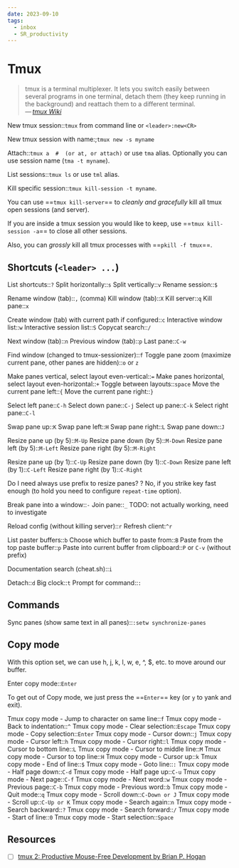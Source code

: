 ```yaml
---
date: 2023-09-10
tags:
  - inbox
  - SR_productivity
---
```


# Tmux

> tmux is a terminal multiplexer. It lets you switch easily between several
> programs in one terminal, detach them (they keep running in the
> background) and reattach them to a different terminal.\
> — <cite>[tmux Wiki](https://github.com/tmux/tmux/wiki)</cite>

New tmux session::`tmux` from command line or `<leader>:new<CR>`

New tmux session with name:;`tmux new -s myname`

Attach::`tmux a  #  (or at, or attach)` or use `tma` alias. Optionally you
can use session name (`tma -t myname`).

List sessions::`tmux ls` or use `tml` alias.

Kill specific session::`tmux kill-session -t myname`.

You can use ==`tmux kill-server`== to _cleanly and gracefully_ kill all
tmux open sessions (and server).

If you are inside a tmux session you would like to keep, use ==`tmux
kill-session -a`== to close all other sessions.

Also, you can _grossly_ kill all tmux processes with ==`pkill -f tmux`==.

## Shortcuts (`<leader> ...`)

List shortcuts::`?`
Split horizontally::`s`
Split vertically::`v`
Rename session::`$`

Rename window (tab)::`,` (comma)
Kill window (tab)::`X`
Kill server::`q`
Kill pane::`x`

Create window (tab) with current path if configured::`c`
Interactive window list::`w`
Interactive session list::`S`
Copycat search::`/`

Next window (tab)::`n`
Previous window (tab)::`p`
Last pane::`C-w`

Find window (changed to tmux-sessionizer)::`f`
Toggle pane zoom (maximize current pane, other panes are hidden)::`o` or `z`

Make panes vertical, select layout even-vertical::`=`
Make panes horizontal, select layout even-horizontal::`+`
Toggle between layouts::`space`
Move the current pane left::`{`
Move the current pane right::`}`

Select left pane::`C-h`
Select down pane::`C-j`
Select up pane::`C-k`
Select right pane::`C-l`

Swap pane up::`K`
Swap pane left::`H`
Swap pane right::`L`
Swap pane down::`J`

Resize pane up (by 5)::`M-Up`
Resize pane down (by 5)::`M-Down`
Resize pane left (by 5)::`M-Left`
Resize pane right (by 5)::`M-Right`

Resize pane up (by 1)::`C-Up`
Resize pane down (by 1)::`C-Down`
Resize pane left (by 1)::`C-Left`
Resize pane right (by 1)::`C-Right`

Do I need always use prefix to resize panes?
?
No, if you strike key fast enough (to hold you need to configure
`repeat-time` option).

Break pane into a window::`-`
Join pane::`_` TODO: not actually working, need to investigate

Reload config (without killing server)::`r`
Refresh client:`^r`

List paster buffers::`b`
Choose which buffer to paste from::`B`
Paste from the top paste buffer::`p`
Paste into current buffer from clipboard::`P` or `C-v` (without prefix)

Documentation search (cheat.sh)::`i`

Detach::`d`
Big clock::`t`
Prompt for command::`:`

## Commands

Sync panes (show same text in all panes)::`:setw synchronize-panes`

## Copy mode

With this option set, we can use h, j, k, l, w, e, ^, $, etc. to move
around our buffer.

Enter copy mode::`Enter`

To get out of Copy mode, we just press the ==`Enter`== key (or `y` to yank
and exit).

Tmux copy mode - Jump to character on same line::`f`
Tmux copy mode - Back to indentation::`^`
Tmux copy mode - Clear selection::`Escape`
Tmux copy mode - Copy selection::`Enter`
Tmux copy mode - Cursor down::`j`
Tmux copy mode - Cursor left::`h`
Tmux copy mode - Cursor right::`l`
Tmux copy mode - Cursor to bottom line::`L`
Tmux copy mode - Cursor to middle line::`M`
Tmux copy mode - Cursor to top line::`H`
Tmux copy mode - Cursor up::`k`
Tmux copy mode - End of line::`$`
Tmux copy mode - Goto line::`:`
Tmux copy mode - Half page down::`C-d`
Tmux copy mode - Half page up::`C-u`
Tmux copy mode - Next page::`C-f`
Tmux copy mode - Next word::`w`
Tmux copy mode - Previous page::`C-b`
Tmux copy mode - Previous word::`b`
Tmux copy mode - Quit mode::`q`
Tmux copy mode - Scroll down::`C-Down or J`
Tmux copy mode - Scroll up::`C-Up or K`
Tmux copy mode - Search again::`n`
Tmux copy mode - Search backward::`?`
Tmux copy mode - Search forward::`/`
Tmux copy mode - Start of line::`0`
Tmux copy mode - Start selection::`Space`

## Resources

- [ ] [tmux 2: Productive Mouse-Free Development by Brian P. Hogan](https://pragprog.com/titles/bhtmux2/tmux-2/)

